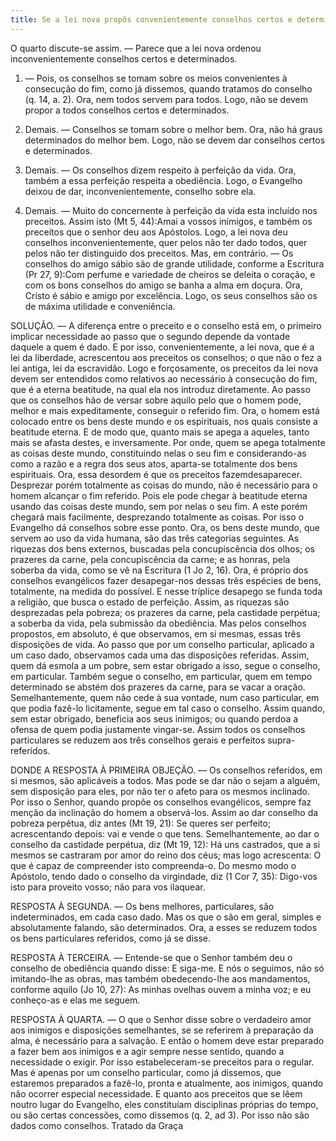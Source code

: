 ```yaml
---
title: Se a lei nova propôs convenientemente conselhos certos e determinados
---
```


O quarto discute-se assim. — Parece que a lei nova ordenou inconvenientemente conselhos certos e determinados.  

1. — Pois, os conselhos se tomam sobre os meios convenientes à consecução do fim, como já dissemos, quando tratamos do conselho (q. 14, a. 2). Ora, nem todos servem para todos. Logo, não se devem propor a todos conselhos certos e determinados.  

2. Demais. — Conselhos se tomam sobre o melhor bem. Ora, não há graus determinados do melhor bem. Logo, não se devem dar conselhos certos e determinados.  

3. Demais. — Os conselhos dizem respeito à perfeição da vida. Ora, também a essa perfeição respeita a obediência. Logo, o Evangelho deixou de dar, inconvenientemente, conselho sobre ela.  

4. Demais. — Muito do concernente à perfeição da vida esta incluído nos preceitos. Assim isto (Mt 5, 44):Amai a vossos inimigos, e também os preceitos que o senhor deu aos Apóstolos. Logo, a lei nova deu conselhos inconvenientemente, quer pelos não ter dado todos, quer pelos não ter distinguido dos preceitos.  Mas, em contrário. — Os conselhos do amigo sábio são de grande utilidade, conforme a Escritura (Pr 27, 9):Com perfume e variedade de cheiros se deleita o coração, e com os bons conselhos do amigo se banha a alma em doçura. Ora, Cristo é sábio e amigo por excelência. Logo, os seus conselhos são os de máxima utilidade e conveniência.  

SOLUÇÃO. — A diferença entre o preceito e o conselho está em, o primeiro implicar necessidade ao passo que o segundo depende da vontade daquele a quem é dado. E por isso, convenientemente, a lei nova, que é a lei da liberdade, acrescentou aos preceitos os conselhos; o que não o fez a lei antiga, lei da escravidão. Logo e forçosamente, os preceitos da lei nova devem ser entendidos como relativos ao necessário à consecução do fim, que é a eterna beatitude, na qual ela nos introduz diretamente. Ao passo que os conselhos hão de versar sobre aquilo pelo que o homem pode, melhor e mais expeditamente, conseguir o referido fim.  Ora, o homem está colocado entre os bens deste mundo e os espirituais, nos quais consiste a beatitude eterna. E de modo que, quanto mais se apega a aqueles, tanto mais se afasta destes, e inversamente. Por onde, quem se apega totalmente as coisas deste mundo, constituindo nelas o seu fim e considerando-as como a razão e a regra dos seus atos, aparta-se totalmente dos bens espirituais. Ora, essa desordem é que os preceitos fazemdesaparecer. Desprezar porém totalmente as coisas do mundo, não é necessário para o homem alcançar o fim referido. Pois ele pode chegar à beatitude eterna usando das coisas deste mundo, sem por nelas o seu fim. A este porém chegará mais facilmente, desprezando totalmente as coisas. Por isso o Evangelho dá conselhos sobre esse ponto.  Ora, os bens deste mundo, que servem ao uso da vida humana, são das três categorias seguintes. As riquezas dos bens externos, buscadas pela concupiscência dos olhos; os prazeres da carne, pela concupiscência da carne; e as honras, pela soberba da vida, como se vê na Escritura (1 Jo 2, 16). Ora, é próprio dos conselhos evangélicos fazer desapegar-nos dessas três espécies de bens, totalmente, na medida do possível. E nesse tríplice desapego se funda toda a religião, que busca o estado de perfeição. Assim, as riquezas são desprezadas pela pobreza; os prazeres da carne, pela castidade perpétua; a soberba da vida, pela submissão da obediência. Mas pelos conselhos propostos, em absoluto, é que observamos, em si mesmas, essas três disposições de vida. Ao passo que por um conselho particular, aplicado a um caso dado, observamos cada uma das disposições referidas. Assim, quem dá esmola a um pobre, sem estar obrigado a isso, segue o conselho, em particular. Também segue o conselho, em particular, quem em tempo determinado se abstém dos prazeres da carne, para se vacar a oração. Semelhantemente, quem não cede à sua vontade, num caso particular, em que podia fazê-lo licitamente, segue em tal caso o conselho. Assim quando, sem estar obrigado, beneficia aos seus inimigos; ou quando perdoa a ofensa de quem podia justamente vingar-se. Assim todos os conselhos particulares se reduzem aos três conselhos gerais e perfeitos supra-referidos.  

DONDE A RESPOSTA À PRIMEIRA OBJEÇÃO. — Os conselhos referidos, em si mesmos, são aplicáveis a todos. Mas pode se dar não o sejam a alguém, sem disposição para eles, por não ter o afeto para os mesmos inclinado. Por isso o Senhor, quando propõe os conselhos evangélicos, sempre faz menção da inclinação do homem a observá-los. Assim ao dar conselho da pobreza perpétua, diz antes (Mt 19, 21): Se queres ser perfeito; acrescentando depois: vai e vende o que tens. Semelhantemente, ao dar o conselho da castidade perpétua, diz (Mt 19, 12): Há uns castrados, que a si mesmos se castraram por amor do reino dos céus; mas logo acrescenta: O que é capaz de compreender isto compreenda-o. Do mesmo modo o Apóstolo, tendo dado o conselho da virgindade, diz (1 Cor 7, 35): Digo-vos isto para proveito vosso; não para vos ilaquear.  

RESPOSTA À SEGUNDA. — Os bens melhores, particulares, são indeterminados, em cada caso dado. Mas os que o são em geral, simples e absolutamente falando, são determinados. Ora, a esses se reduzem todos os bens particulares referidos, como já se disse.  

RESPOSTA À TERCEIRA. — Entende-se que o Senhor também deu o conselho de obediência quando disse: E siga-me. E nós o seguimos, não só imitando-lhe as obras, mas também obedecendo-lhe aos mandamentos, conforme aquilo (Jo 10, 27): As minhas ovelhas ouvem a minha voz; e eu conheço-as e elas me seguem.  

RESPOSTA À QUARTA. — O que o Senhor disse sobre o verdadeiro amor aos inimigos e disposições semelhantes, se se referirem à preparação da alma, é necessário para a salvação. E então o homem deve estar preparado a fazer bem aos inimigos e a agir sempre nesse sentido, quando a necessidade o exigir. Por isso estabeleceram-se preceitos para o regular. Mas é apenas por um conselho particular, como já dissemos, que estaremos preparados a fazê-lo, pronta e atualmente, aos inimigos, quando não ocorrer especial necessidade. E quanto aos preceitos que se lêem noutro lugar do Evangelho, eles constituíam disciplinas próprias do tempo, ou são certas concessões, como dissemos (q. 2, ad 3). Por isso não são dados como conselhos. Tratado da Graça